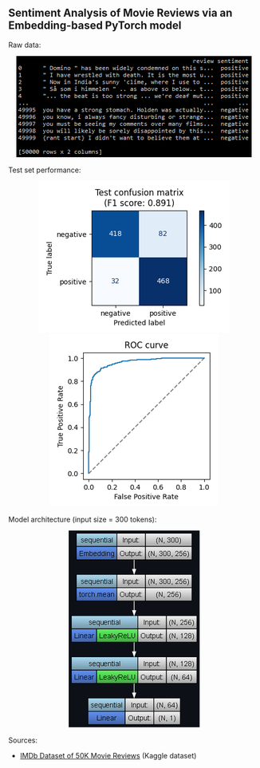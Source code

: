 ## Sentiment Analysis of Movie Reviews via an Embedding-based PyTorch model

Raw data:

<p align="center">
	<img src="images/raw_data.png"/>
</p>

Test set performance:

<p align="center">
	<img src="images/test_confusion_matrix.png"/>
	<br>
	<img src="images/test_roc_curve.png"/>
</p>

Model architecture (input size = 300 tokens):

<p align="center">
	<img src="images/model_architecture.png"/>
</p>

Sources:
- [IMDb Dataset of 50K Movie Reviews](https://www.kaggle.com/datasets/lakshmi25npathi/imdb-dataset-of-50k-movie-reviews) (Kaggle dataset)
